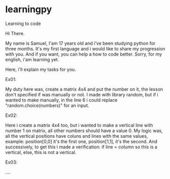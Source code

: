 # learningpy
Learning to code

Hi There.

My name is Samuel, I'am 17 years old and i've been studying python for three months. It's my first language and i would like to share my progression with you.
And if you want, you can help a how to code better. Sorry, for my english, i'am learning yet.

Here, i'll explain my tasks for you.


Ex01:

My duty here was, create a matrix 4x4 and put the number on it, the lesson don't specified if was manually or not. I made with library random,
but if i wanted to make manually, in the line 6 i could replace "random.choice(numbers)" for an input.

Ex02:

Here i create a matrix 4x4 too, but i wanted to make a vertical line with number 1 on matrix, all other numbers should have a value 0.
My logic was, all the vertical positions have coluns and lines with the same values, example: position[0,0] it's the first one, position[1,1], it's the second.
And successively, to get this i made a verification: if line = column so this is a vertical, else, this is not a vertical. 

Ex03:

....
